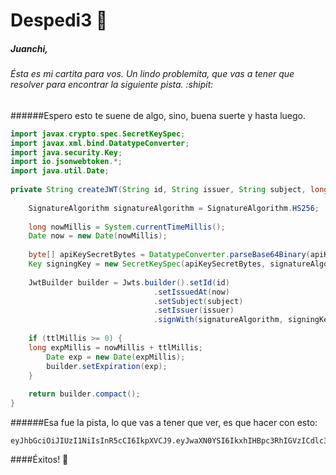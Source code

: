 # Despedi3 🎉

##### Juanchi,
###### Ésta es mi cartita para vos. Un lindo problemita, que vas a tener que resolver para encontrar la siguiente pista.  :shipit:

######Espero esto te suene de algo, sino, buena suerte y hasta luego.

```java
import javax.crypto.spec.SecretKeySpec;
import javax.xml.bind.DatatypeConverter;
import java.security.Key;
import io.jsonwebtoken.*;
import java.util.Date;    
 
private String createJWT(String id, String issuer, String subject, long ttlMillis) {
 
    SignatureAlgorithm signatureAlgorithm = SignatureAlgorithm.HS256;
 
    long nowMillis = System.currentTimeMillis();
    Date now = new Date(nowMillis);
 
    byte[] apiKeySecretBytes = DatatypeConverter.parseBase64Binary(apiKey.getSecret());
    Key signingKey = new SecretKeySpec(apiKeySecretBytes, signatureAlgorithm.getJcaName());
 
    JwtBuilder builder = Jwts.builder().setId(id)
                                .setIssuedAt(now)
                                .setSubject(subject)
                                .setIssuer(issuer)
                                .signWith(signatureAlgorithm, signingKey);
 
    if (ttlMillis >= 0) {
    long expMillis = nowMillis + ttlMillis;
        Date exp = new Date(expMillis);
        builder.setExpiration(exp);
    }
 
    return builder.compact();
}
```


######Esa fue la pista, lo que vas a tener que ver, es que hacer con esto:

```
eyJhbGciOiJIUzI1NiIsInR5cCI6IkpXVCJ9.eyJwaXN0YSI6IkxhIHBpc3RhIGVzICdlc3TDoSBtb2phZGEnIn0.IXbLz6xDeYGJHYfCVxUIVQB5fcAvrGg20BUNfvGZaBU
```


####Éxitos!  🚀
